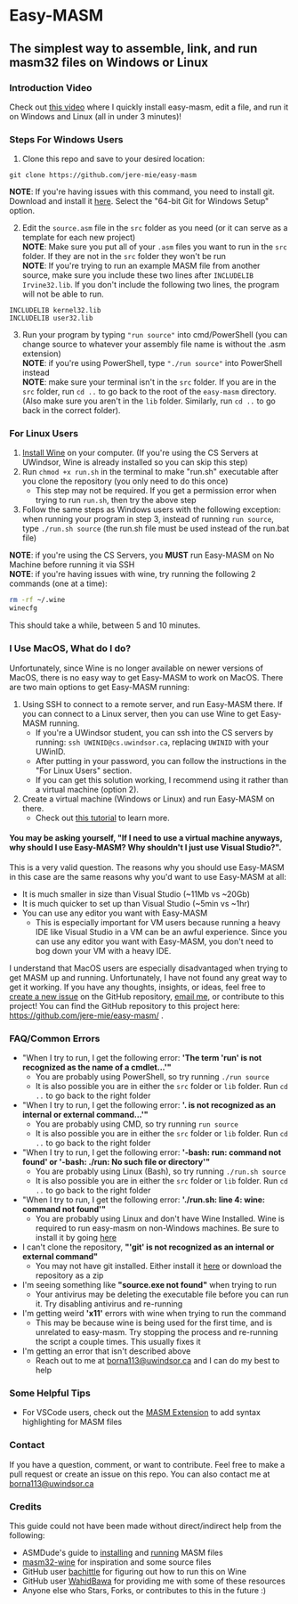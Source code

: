 # Easy-MASM
## The simplest way to assemble, link, and run masm32 files on Windows or Linux

### Introduction Video
Check out [this video](https://youtu.be/-pYwO4sTpxI) where I quickly install easy-masm, edit a file, and run it on Windows and Linux (all in under 3 minutes)!

### Steps For Windows Users
1. Clone this repo and save to your desired location:
```
git clone https://github.com/jere-mie/easy-masm
```
**NOTE**: If you're having issues with this command, you need to install git. Download and install it [here](https://git-scm.com/download/win). Select the "64-bit Git for Windows Setup" option.


2. Edit the `source.asm` file in the `src` folder as you need (or it can serve as a template for each new project) \
**NOTE**: Make sure you put all of your `.asm` files you want to run in the `src` folder. If they are not in the `src` folder they won't be run \
**NOTE**: If you're trying to run an example MASM file from another source, make sure you include these two lines after `INCLUDELIB Irvine32.lib`. If you don't include the following two lines, the program will not be able to run.
```
INCLUDELIB kernel32.lib
INCLUDELIB user32.lib
```

3. Run your program by typing `"run source"` into cmd/PowerShell (you can change source to whatever your assembly file name is without the .asm extension) \
**NOTE**: if you're using PowerShell, type `"./run source"` into PowerShell instead \
**NOTE**: make sure your terminal isn't in the `src` folder. If you are in the `src` folder, run `cd ..` to go back to the root of the `easy-masm` directory. (Also make sure you aren't in the `lib` folder. Similarly, run `cd ..` to go back in the correct folder).

### For Linux Users
1. [Install Wine](https://www.winehq.org/) on your computer. (If you're using the CS Servers at UWindsor, Wine is already installed so you can skip this step)
2. Run `chmod +x run.sh` in the terminal to make "run.sh" executable after you clone the repository (you only need to do this once)
    * This step may not be required. If you get a permission error when trying to run `run.sh`, then try the above step
3. Follow the same steps as Windows users with the following exception: when running your program in step 3, instead of running `run source`, type `./run.sh source` (the run.sh file must be used instead of the run.bat file)  

**NOTE**: if you're using the CS Servers, you **MUST** run Easy-MASM on No Machine before running it via SSH  
**NOTE**: if you're having issues with wine, try running the following 2 commands (one at a time):
```sh
rm -rf ~/.wine
winecfg
```
This should take a while, between 5 and 10 minutes.

### I Use MacOS, What do I do?
Unfortunately, since Wine is no longer available on newer versions of MacOS, there is no easy way to get Easy-MASM to work on MacOS. There are two main options to get Easy-MASM running:
1. Using SSH to connect to a remote server, and run Easy-MASM there. If you can connect to a Linux server, then you can use Wine to get Easy-MASM running. 
    - If you're a UWindsor student, you can ssh into the CS servers by running: `ssh UWINID@cs.uwindsor.ca`, replacing `UWINID` with your UWinID.
    - After putting in your password, you can follow the instructions in the "For Linux Users" section.
    - If you can get this solution working, I recommend using it rather than a virtual machine (option 2).
2. Create a virtual machine (Windows or Linux) and run Easy-MASM on there.
    - Check out [this tutorial](https://www.youtube.com/watch?v=E27f1VO9ZnA) to learn more.

#### You may be asking yourself, **"If I need to use a virtual machine anyways, why should I use Easy-MASM? Why shouldn't I just use Visual Studio?"**.  
This is a very valid question. The reasons why you should use Easy-MASM in this case are the same reasons why you'd want to use Easy-MASM at all:
- It is much smaller in size than Visual Studio (~11Mb vs ~20Gb)
- It is much quicker to set up than Visual Studio (~5min vs ~1hr)
- You can use any editor you want with Easy-MASM
    - This is especially important for VM users because running a heavy IDE like Visual Studio in a VM can be an awful experience. Since you can use any editor you want with Easy-MASM, you don't need to bog down your VM with a heavy IDE.  

I understand that MacOS users are especially disadvantaged when trying to get MASM up and running. Unfortunately, I have not found any great way to get it working. If you have any thoughts, insights, or ideas, feel free to [create a new issue](https://github.com/jere-mie/easy-masm/issues/new/choose) on the GitHub repository, [email me](mailto:borna113@uwindsor.ca), or contribute to this project! You can find the GitHub repository to this project here: https://github.com/jere-mie/easy-masm/ .

### FAQ/Common Errors
* "When I try to run, I get the following error: **'The term 'run' is not recognized as the name of a cmdlet...'"**
    * You are probably using PowerShell, so try running `./run source`
    * It is also possible you are in either the `src` folder or `lib` folder. Run `cd ..` to go back to the right folder
* "When I try to run, I get the following error: **'. is not recognized as an internal or external command...'"**
    * You are probably using CMD, so try running `run source`
    * It is also possible you are in either the `src` folder or `lib` folder. Run `cd ..` to go back to the right folder
* "When I try to run, I get the following error: **'-bash: run: command not found' or '-bash: ./run: No such file or directory'"**
    * You are probably using Linux (Bash), so try running `./run.sh source`
    * It is also possible you are in either the `src` folder or `lib` folder. Run `cd ..` to go back to the right folder
* "When I try to run, I get the following error: **'./run.sh: line 4: wine: command not found'"**
    * You are probably using Linux and don't have Wine Installed. Wine is required to run easy-masm on non-Windows machines. Be sure to install it by going [here](https://www.winehq.org/)
* I can't clone the repository, **"'git' is not recognized as an internal or external command"**
    * You may not have git installed. Either install it [here](https://git-scm.com/downloads) or download the repository as a zip
* I'm seeing something like **"source.exe not found"** when trying to run
    * Your antivirus may be deleting the executable file before you can run it. Try disabling antivirus and re-running
* I'm getting weird **'x11'** errors with wine when trying to run the command
    * This may be because wine is being used for the first time, and is unrelated to easy-masm. Try stopping the process and re-running the script a couple times. This usually fixes it
* I'm getting an error that isn't described above
    * Reach out to me at borna113@uwindsor.ca and I can do my best to help

### Some Helpful Tips
* For VSCode users, check out the [MASM Extension](https://marketplace.visualstudio.com/items?itemName=blindtiger.masm) to add syntax highlighting for MASM files

### Contact
If you have a question, comment, or want to contribute. Feel free to make a pull request or create an issue on this repo. You can also contact me at borna113@uwindsor.ca

### Credits
This guide could not have been made without direct/indirect help from the following:
* ASMDude's guide to [installing](https://asmdude.wordpress.com/2019/02/15/how-to-install-masm32-on-windows-10/) and [running](https://asmdude.wordpress.com/2019/02/14/how-to-compile-and-link-masm-on-windows-10/) MASM files
* [masm32-wine](https://github.com/olivatooo/masm32-wine) for inspiration and some source files
* GitHub user [bachittle](https://github.com/bachittle) for figuring out how to run this on Wine
* GitHub user [WahidBawa](https://github.com/WahidBawa) for providing me with some of these resources
* Anyone else who Stars, Forks, or contributes to this in the future :)
